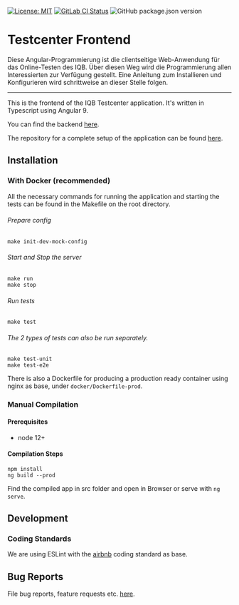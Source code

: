[![License: MIT](https://img.shields.io/badge/License-MIT-yellow.svg)](https://opensource.org/licenses/MIT)
[![GitLab CI Status](https://scm.cms.hu-berlin.de/iqb/verona-player-simple/badges/main/pipeline.svg)](https://scm.cms.hu-berlin.de/iqb/verona-player-simple)
![GitHub package.json version](https://img.shields.io/github/package-json/v/iqb-berlin/verona-player-simple)

# Testcenter Frontend

Diese Angular-Programmierung ist die clientseitige Web-Anwendung für das Online-Testen des IQB. Über diesen Weg wird die Programmierung allen Interessierten zur Verfügung gestellt. Eine Anleitung zum Installieren und Konfigurieren wird schrittweise an dieser Stelle folgen.

***

This is the frontend of the IQB Testcenter application. It's written in Typescript using Angular 9.

You can find the backend [here](https://github.com/iqb-berlin/testcenter-backend).

The repository for a complete setup of the application can be found [here](https://github.com/iqb-berlin/testcenter-setup).


## Installation

### With Docker (recommended)

All the necessary commands for running the application and starting the tests
can be found in the Makefile on the root directory.

###### Prepare config
```
make init-dev-mock-config
```

###### Start and Stop the server
```
make run
make stop
```
###### Run tests
```
make test
```
###### The 2 types of tests can also be run separately.
```
make test-unit
make test-e2e
```

There is also a Dockerfile for producing a production ready container
using nginx as base, under `docker/Dockerfile-prod`.

### Manual Compilation
#### Prerequisites
* node 12+

#### Compilation Steps

```
npm install
ng build --prod
```

Find the compiled app in src folder and open in Browser or serve with `ng serve`.


## Development
### Coding Standards
We are using ESLint with the [airbnb](https://github.com/iqb-berlin/testcenter-setup) coding standard as base.

## Bug Reports

File bug reports, feature requests etc. [here](https://github.com/iqb-berlin/testcenter-frontend/issues).

